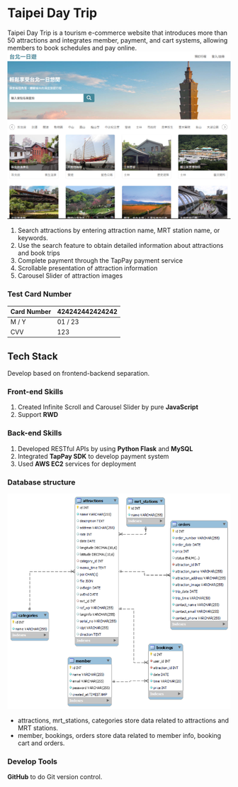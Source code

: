 # Taipei Day Trip
Taipei Day Trip is a tourism e-commerce website that introduces more than 50 attractions and integrates member, payment, and cart systems, allowing members to book schedules and pay online.
![wbpage](images/taipeiday.PNG)
1. Search attractions by entering attraction name, MRT station name, or keywords.
2. Use the search feature to obtain detailed information about attractions and book trips
3. Complete payment through the TapPay payment service
4. Scrollable presentation of attraction information
5. Carousel Slider of attraction images


### Test Card Number
| Card Number | 424242442424242 |
| --- | --- |
| M / Y | 01 / 23 |
| CVV | 123 |

## Tech Stack
Develop based on frontend-backend separation.

### Front-end Skills
1. Created Infinite Scroll and Carousel Slider by pure **JavaScript**
2. Support **RWD**

### Back-end Skills
1. Developed RESTful APIs by using **Python Flask** and **MySQL** 
2. Integrated **TapPay SDK** to develop payment system
3. Used **AWS EC2** services for deployment

### Database structure
![ERD](images/db.png)
- attractions, mrt_stations, categories store data related to attractions and MRT stations.
- member, bookings, orders store data related to member info, booking cart and orders.
### Develop Tools
**GitHub** to do Git version control.